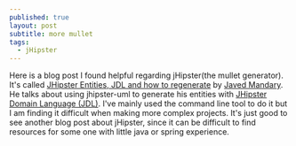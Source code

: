 ```yaml
---
published: true
layout: post
subtitle: more mullet
tags: 
  - jHipster
---
```


Here is a blog post I found helpful regarding jHipster(the mullet generator). It's called [JHipster Entities, JDL and how to regenerate](http://javedmandary.blogspot.com/2016/02/jhipster-entities-jdl-and-how-to.html) by [Javed Mandary](https://plus.google.com/105059031980475886332/posts).  He talks about using jhipster-uml to generate his entities with [ JHipster Domain Language  (JDL)](http://jhipster.github.io/jhipster-uml/#jdl).  I've mainly used the command line tool to do it but I am finding it difficult when making more complex projects.  It's just good to see another blog post about jHipster, since it can be difficult to find resources for some one with little java or spring experience.
